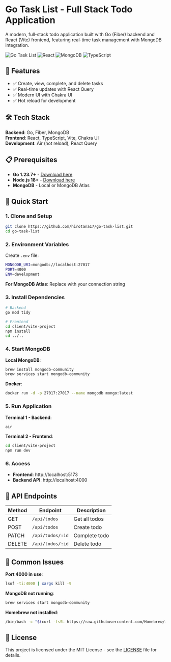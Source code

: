# Go Task List - Full Stack Todo Application

A modern, full-stack todo application built with Go (Fiber) backend and React (Vite) frontend, featuring real-time task management with MongoDB integration.

![Go Task List](https://img.shields.io/badge/Go-1.23.7+-blue?logo=go)
![React](https://img.shields.io/badge/React-19.1.0-blue?logo=react)
![MongoDB](https://img.shields.io/badge/MongoDB-6.0+-green?logo=mongodb)
![TypeScript](https://img.shields.io/badge/TypeScript-5.8.3-blue?logo=typescript)

## 🚀 Features

- ✅ Create, view, complete, and delete tasks
- ✅ Real-time updates with React Query
- ✅ Modern UI with Chakra UI
- ✅ Hot reload for development

## 🛠️ Tech Stack

**Backend**: Go, Fiber, MongoDB  
**Frontend**: React, TypeScript, Vite, Chakra UI  
**Development**: Air (hot reload), React Query

## 📋 Prerequisites

- **Go 1.23.7+** - [Download here](https://golang.org/dl/)
- **Node.js 18+** - [Download here](https://nodejs.org/)
- **MongoDB** - Local or MongoDB Atlas

## 🚀 Quick Start

### 1. Clone and Setup

```bash
git clone https://github.com/hirotana17/go-task-list.git
cd go-task-list
```

### 2. Environment Variables

Create `.env` file:
```bash
MONGODB_URI=mongodb://localhost:27017
PORT=4000
ENV=development
```

**For MongoDB Atlas**: Replace with your connection string

### 3. Install Dependencies

```bash
# Backend
go mod tidy

# Frontend
cd client/vite-project
npm install
cd ../..
```

### 4. Start MongoDB

**Local MongoDB**:
```bash
brew install mongodb-community
brew services start mongodb-community
```

**Docker**:
```bash
docker run -d -p 27017:27017 --name mongodb mongo:latest
```

### 5. Run Application

**Terminal 1 - Backend**:
```bash
air
```

**Terminal 2 - Frontend**:
```bash
cd client/vite-project
npm run dev
```

### 6. Access

- **Frontend**: http://localhost:5173
- **Backend API**: http://localhost:4000

## 🔧 API Endpoints

| Method | Endpoint | Description |
|--------|----------|-------------|
| GET | `/api/todos` | Get all todos |
| POST | `/api/todos` | Create todo |
| PATCH | `/api/todos/:id` | Complete todo |
| DELETE | `/api/todos/:id` | Delete todo |

## 🐛 Common Issues

**Port 4000 in use**:
```bash
lsof -ti:4000 | xargs kill -9
```

**MongoDB not running**:
```bash
brew services start mongodb-community
```

**Homebrew not installed**:
```bash
/bin/bash -c "$(curl -fsSL https://raw.githubusercontent.com/Homebrew/install/HEAD/install.sh)"
```

## 📝 License

This project is licensed under the MIT License - see the [LICENSE](LICENSE) file for details.